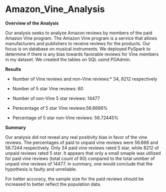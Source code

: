 # Amazon_Vine_Analysis

**Overview of the Analysis**

Our analysis seeks to analyze Amazon reviews by members of the paid Amazon Vine program. The Amazon Vine program is a service that allows manufacturers and publishers to receive reviews for the products. Our focus is on database on musical instruments. We deployed PySpark to determine if there is any bias towards favorable reviews for Vine members  in my dataset. We created the tables on SQL usind PGAdmin.

**Results**

* Number of Vine reviews and non-Vine reviews:* 34, 8212 respectively

* Number of 5 star Vine reviews: 60

* Number of non-Vine 5 star reviews: 14477

* Perecentage of 5 star Vine reviews:56.6666%

* Percentage of 5 star non-Vine reviews: 56.72445%


**Summary**

Our analysis did not reveal any real positivity bias in favor of the vine reviews. The percentages of paid to unpaid vine reviews were 56.666 and 56.7244 respectively.
Only 34 paid vine reviews rated 5 star, while 8212 of unpaid reviews rated 5 star. It appears that only a small smaple was utilized for paid vine reviews (total count of 60) compared to the total unmber of unpaid vine reviews of 14477. in summary, one would conclude that the hypothesis is faulty and unreliable.

For better accuracy, the sample size for the paid reviews should be increased to better reflect the population data.
